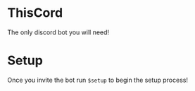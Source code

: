 # ThisCord
The only discord bot you will need!

# Setup
Once you invite the bot run `$setup` to begin the setup process!
